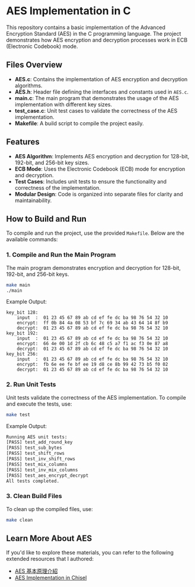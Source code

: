 # AES Implementation in C
This repository contains a basic implementation of the Advanced Encryption Standard (AES) in the C programming language. The project demonstrates how AES encryption and decryption processes work in ECB (Electronic Codebook) mode.

## Files Overview

- **AES.c**: Contains the implementation of AES encryption and decryption algorithms.
- **AES.h**: Header file defining the interfaces and constants used in `AES.c`.
- **main.c**: The main program that demonstrates the usage of the AES implementation with different key sizes.
- **test_case.c**: Unit test cases to validate the correctness of the AES implementation.
- **Makefile**: A build script to compile the project easily.

## Features

- **AES Algorithm**: Implements AES encryption and decryption for 128-bit, 192-bit, and 256-bit key sizes.
- **ECB Mode**: Uses the Electronic Codebook (ECB) mode for encryption and decryption.
- **Test Cases**: Includes unit tests to ensure the functionality and correctness of the implementation.
- **Modular Design**: Code is organized into separate files for clarity and maintainability.

## How to Build and Run

To compile and run the project, use the provided `Makefile`. Below are the available commands:

### 1. Compile and Run the Main Program
The main program demonstrates encryption and decryption for 128-bit, 192-bit, and 256-bit keys.

```bash
make main
./main
```

Example Output:
```text
key_bit 128: 
    input  :  01 23 45 67 89 ab cd ef fe dc ba 98 76 54 32 10 
    encrypt:  ff 0b 84 4a 08 53 bf 7c 69 34 ab 43 64 14 8f b9 
    decrypt:  01 23 45 67 89 ab cd ef fe dc ba 98 76 54 32 10 
key_bit 192: 
    input  :  01 23 45 67 89 ab cd ef fe dc ba 98 76 54 32 10 
    encrypt:  66 4e 00 1d 2f cb 6c 48 c5 a7 f1 ac f3 0e 87 a8 
    decrypt:  01 23 45 67 89 ab cd ef fe dc ba 98 76 54 32 10 
key_bit 256: 
    input  :  01 23 45 67 89 ab cd ef fe dc ba 98 76 54 32 10 
    encrypt:  fb 6e ee fe bf ee 19 d8 ce 8b 99 42 73 b5 f0 02 
    decrypt:  01 23 45 67 89 ab cd ef fe dc ba 98 76 54 32 10 
```

### 2. Run Unit Tests
Unit tests validate the correctness of the AES implementation. To compile and execute the tests, use:

```bash
make test
```

Example Output:
```bash
Running AES unit tests:
[PASS] test_add_round_key
[PASS] test_sub_bytes
[PASS] test_shift_rows
[PASS] test_inv_shift_rows
[PASS] test_mix_columns
[PASS] test_inv_mix_columns
[PASS] test_aes_encrypt_decrypt
All tests completed.

```
### 3. Clean Build Files
To clean up the compiled files, use:

```bash
make clean
```

## Learn More About AES
If you'd like to explore these materials, you can refer to the following extended resources that I authored:  
- [AES 基本原理介紹](https://hackmd.io/5vtJGZFLQa-Prx6jw2MbBw)
- [AES Implementation in Chisel](https://hackmd.io/@sysprog/B10iX_eLyg)
